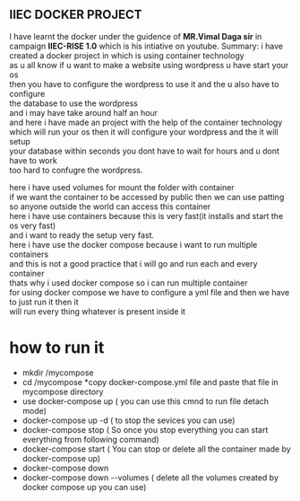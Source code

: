 ## IIEC DOCKER PROJECT 
 I have learnt the docker under the guidence of **MR.Vimal Daga sir** in campaign **IIEC-RISE 1.0** which is his intiative on youtube.
Summary:
i have created a docker project in which is using container technology <br />
as u all know if u want to make a website using wordpress u have start your os <br />
then you have to configure the wordpress to use it and the u also have to configure <br />
the database to use the wordpress <br />
and i may have take around half an hour <br />
and here i have made an project with the help of the container technology <br />
which will run your os then it will configure your wordpress and the it will setup <br />
your database within seconds you dont have to wait for hours and u dont have to work <br />
too hard to confugre the wordpress. 

here i have used volumes for mount the folder with container <br />
if we want the container to be accessed by public then we can use patting <br />
so anyone outside the world can access this container <br />
here i have use containers because this is very fast(it installs and start the os very fast) <br />
and i want to ready the setup very fast. <br />
here i have use the docker compose because i want to run multiple containers <br />
and this is not a good practice that i will go and run each and every container <br />
thats why i used docker compose so i can run multiple container <br />
for using docker compose we have to configure a yml file and then we have to just run it then it <br />
will run every thing whatever is present inside it <br />
 
# how to run it
* mkdir /mycompose
* cd /mycompose
*copy docker-compose.yml file and paste that file in mycompose directory
* use docker-compose up ( you can use this cmnd to run file detach mode)
* docker-compose up -d  ( to stop the sevices you can use)
* docker-compose stop   ( So once you stop everything you can start everything from following command)
* docker-compose start  ( You can stop or delete all the container made by docker-compose up)
* docker-compose down
* docker-compose down --volumes    ( delete all the volumes created by docker compose up you can use)

 

